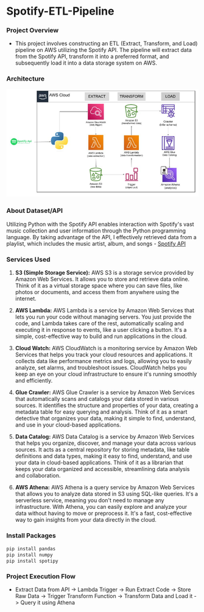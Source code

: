 # Spotify-ETL-Pipeline

### Project Overview
* This project involves constructing an ETL (Extract, Transform, and Load) pipeline on AWS utilizing the Spotify API. The pipeline will extract data from the Spotify API, transform it into a preferred format, and subsequently load it into a data storage system on AWS.

### Architecture
![Architecture Diagram](https://github.com/gabrieljerdhy/spotify-etl-pipeline/blob/main/images/etl_pipeline_archi.jpeg)

### About Dataset/API
Utilizing Python with the Spotify API enables interaction with Spotify's vast music collection and user information through the Python programming language. By taking advantage of the API, I effectively retrieved data from a playlist, which includes the music artist, album, and songs - [Spotify API](https://developer.spotify.com/documentation/web-api)

### Services Used
1. **S3 (Simple Storage Service):** AWS S3 is a storage service provided by Amazon Web Services. It allows you to store and retrieve data online. Think of it as a virtual storage space where you can save files, like photos or documents, and access them from anywhere using the internet.

2. **AWS Lambda:** AWS Lambda is a service by Amazon Web Services that lets you run your code without managing servers. You just provide the code, and Lambda takes care of the rest, automatically scaling and executing it in response to events, like a user clicking a button. It's a simple, cost-effective way to build and run applications in the cloud.

3. **Cloud Watch:** AWS CloudWatch is a monitoring service by Amazon Web Services that helps you track your cloud resources and applications. It collects data like performance metrics and logs, allowing you to easily analyze, set alarms, and troubleshoot issues. CloudWatch helps you keep an eye on your cloud infrastructure to ensure it's running smoothly and efficiently.

4. **Glue Crawler:** AWS Glue Crawler is a service by Amazon Web Services that automatically scans and catalogs your data stored in various sources. It identifies the structure and properties of your data, creating a metadata table for easy querying and analysis. Think of it as a smart detective that organizes your data, making it simple to find, understand, and use in your cloud-based applications.

5. **Data Catalog:** AWS Data Catalog is a service by Amazon Web Services that helps you organize, discover, and manage your data across various sources. It acts as a central repository for storing metadata, like table definitions and data types, making it easy to find, understand, and use your data in cloud-based applications. Think of it as a librarian that keeps your data organized and accessible, streamlining data analysis and collaboration.

6. **AWS Athena:** AWS Athena is a query service by Amazon Web Services that allows you to analyze data stored in S3 using SQL-like queries. It's a serverless service, meaning you don't need to manage any infrastructure. With Athena, you can easily explore and analyze your data without having to move or preprocess it. It's a fast, cost-effective way to gain insights from your data directly in the cloud.

### Install Packages
```
pip install pandas
pip install numpy
pip install spotipy
```

### Project Execution Flow
* Extract Data from API -> Lambda Trigger -> Run Extract Code -> Store Raw Data -> Trigger Transform Function -> Transform Data and Load it -> Query it using Athena
